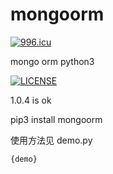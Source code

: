 # mongoorm
<a href="https://996.icu"><img src="https://img.shields.io/badge/link-996.icu-red.svg" alt="996.icu" /></a>

mongo orm python3

[![LICENSE](https://img.shields.io/badge/license-Anti%20996-blue.svg)](https://github.com/996icu/996.ICU/blob/master/LICENSE)

1.0.4 is ok

pip3 install mongoorm

使用方法见 demo.py

```
{demo}
```
